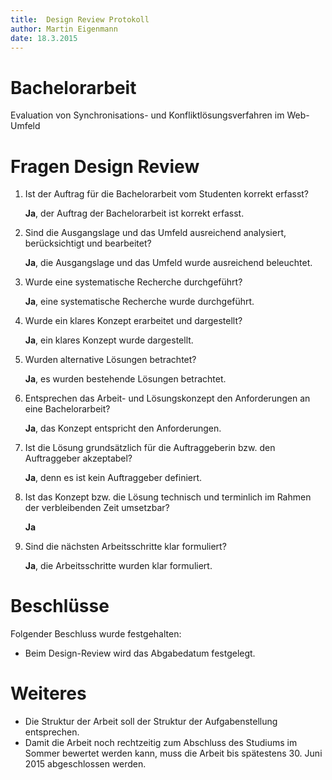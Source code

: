 ```yaml
---
title:  Design Review Protokoll 
author: Martin Eigenmann
date: 18.3.2015
---
```




# Bachelorarbeit
Evaluation von Synchronisations- und Konfliktlösungsverfahren im Web-Umfeld 

# Fragen Design Review

1. Ist der Auftrag für die Bachelorarbeit vom Studenten korrekt erfasst?

    **Ja**, der Auftrag der Bachelorarbeit ist korrekt erfasst.

2. Sind die Ausgangslage und das Umfeld ausreichend analysiert, berücksichtigt und bearbeitet?

    **Ja**, die Ausgangslage und das Umfeld wurde ausreichend beleuchtet.

3. Wurde eine systematische Recherche durchgeführt?  

    **Ja**, eine systematische Recherche wurde durchgeführt.

4. Wurde ein klares Konzept erarbeitet und dargestellt?

    **Ja**, ein klares Konzept wurde dargestellt.

5. Wurden alternative Lösungen betrachtet?

    **Ja**, es wurden bestehende Lösungen betrachtet.

6. Entsprechen das Arbeit- und Lösungskonzept den Anforderungen an eine Bachelorarbeit?

    **Ja**, das Konzept entspricht den Anforderungen.

7. Ist die Lösung grundsätzlich für die Auftraggeberin bzw. den Auftraggeber akzeptabel?

    **Ja**, denn es ist kein Auftraggeber definiert. 

8. Ist das Konzept bzw. die Lösung technisch und terminlich im Rahmen der verbleibenden Zeit umsetzbar?

    **Ja**

9. Sind die nächsten Arbeitsschritte klar formuliert?

    **Ja**, die Arbeitsschritte wurden klar formuliert.

# Beschlüsse
Folgender Beschluss wurde festgehalten:

- Beim Design-Review wird das Abgabedatum festgelegt.

# Weiteres

- Die Struktur der Arbeit soll der Struktur der Aufgabenstellung entsprechen.
- Damit die Arbeit noch rechtzeitig zum Abschluss des Studiums im Sommer bewertet werden kann, muss die Arbeit bis spätestens 30. Juni 2015 abgeschlossen werden.